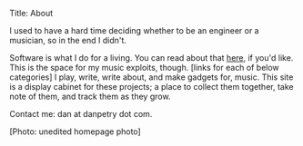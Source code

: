 Title: About

I used to have a hard time deciding whether to be an engineer or a musician, so
in the end I didn't.

Software is what I do for a living. You can read about that
[here](https://www.linkedin.com/in/danpetry/), if you'd like. This is the space
for my music exploits, though.
[links for each of below categories]
I play, write, write about, and make gadgets for, music. This site is a display
cabinet for these projects; a place to collect them together, take note of
them, and track them as they grow.

Contact me: dan at danpetry dot com.

[Photo: unedited homepage photo]

